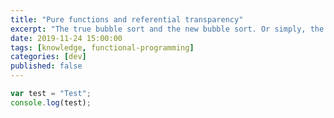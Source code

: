 ```yaml
---
title: "Pure functions and referential transparency"
excerpt: "The true bubble sort and the new bubble sort. Or simply, the original bubble sort and the optimized bubble sort."
date: 2019-11-24 15:00:00
tags: [knowledge, functional-programming]
categories: [dev]
published: false
---
```


```javascript
var test = "Test";
console.log(test);
```
